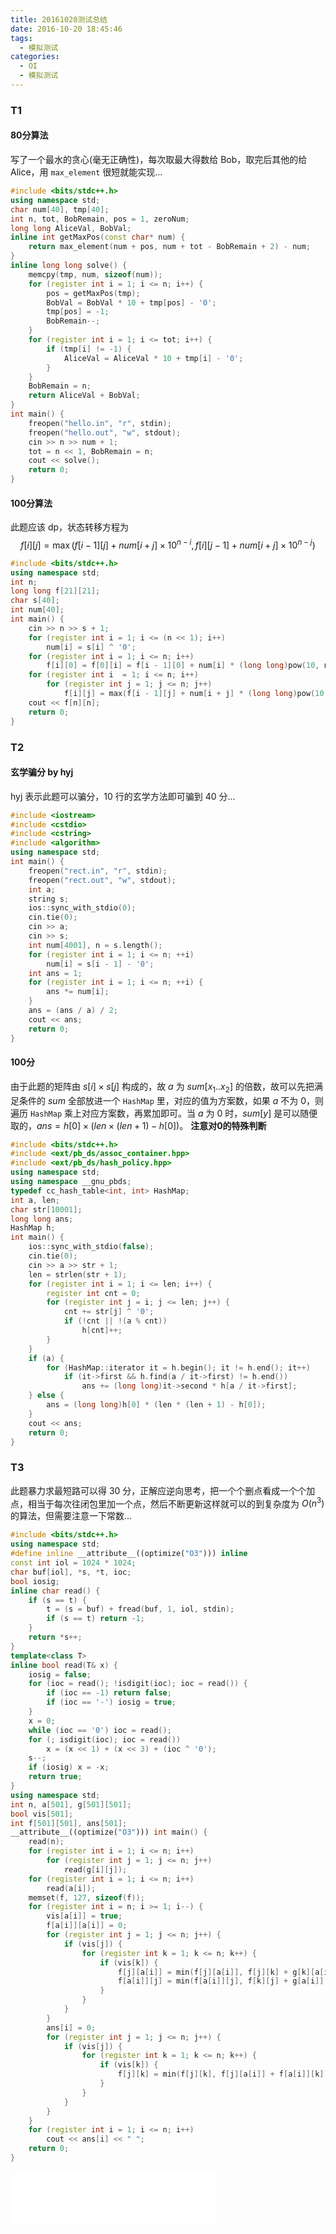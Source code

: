 ```yaml
---
title: 20161020测试总结
date: 2016-10-20 18:45:46
tags:
  - 模拟测试
categories:
  - OI
  - 模拟测试
---
```

### T1
#### 80分算法
写了一个最水的贪心(毫无正确性)，每次取最大得数给 Bob，取完后其他的给 Alice，用 `max_element` 很短就能实现...
<!-- more -->
``` cpp
#include <bits/stdc++.h>
using namespace std;
char num[40], tmp[40];
int n, tot, BobRemain, pos = 1, zeroNum;
long long AliceVal, BobVal;
inline int getMaxPos(const char* num) {
    return max_element(num + pos, num + tot - BobRemain + 2) - num;
}
inline long long solve() {
    memcpy(tmp, num, sizeof(num));
    for (register int i = 1; i <= n; i++) {
        pos = getMaxPos(tmp);
        BobVal = BobVal * 10 + tmp[pos] - '0';
        tmp[pos] = -1;
        BobRemain--;
    }
    for (register int i = 1; i <= tot; i++) {
        if (tmp[i] != -1) {
            AliceVal = AliceVal * 10 + tmp[i] - '0';
        }
    }
    BobRemain = n;
    return AliceVal + BobVal;
}
int main() {
    freopen("hello.in", "r", stdin);
    freopen("hello.out", "w", stdout);
    cin >> n >> num + 1;
    tot = n << 1, BobRemain = n;
    cout << solve();
    return 0;
}
```
#### 100分算法
此题应该 dp，状态转移方程为 
$$f[i][j] = \max(f[i - 1][j] + num[i + j] \times 10^{n-i}, f[i][j - 1] + num[i + j] \times 10^{n-j})$$

``` cpp
#include <bits/stdc++.h>
using namespace std;
int n;
long long f[21][21];
char s[40];
int num[40];
int main() {
    cin >> n >> s + 1;
    for (register int i = 1; i <= (n << 1); i++)
        num[i] = s[i] ^ '0';
    for (register int i = 1; i <= n; i++)
        f[i][0] = f[0][i] = f[i - 1][0] + num[i] * (long long)pow(10, n - i);
    for (register int i  = 1; i <= n; i++)
        for (register int j = 1; j <= n; j++)
            f[i][j] = max(f[i - 1][j] + num[i + j] * (long long)pow(10, n - i), f[i][j - 1] + num[i + j] * (long long)pow(10, n - j));
    cout << f[n][n];
    return 0;
}
```
### T2
#### 玄学骗分 by hyj
hyj 表示此题可以骗分，10 行的玄学方法即可骗到 40 分...
``` cpp
#include <iostream>
#include <cstdio>
#include <cstring>
#include <algorithm>
using namespace std;
int main() {
    freopen("rect.in", "r", stdin);
    freopen("rect.out", "w", stdout);
    int a;
    string s;
    ios::sync_with_stdio(0);
    cin.tie(0);
    cin >> a;
    cin >> s;
    int num[4001], n = s.length();
    for (register int i = 1; i <= n; ++i)
        num[i] = s[i - 1] - '0';
    int ans = 1;
    for (register int i = 1; i <= n; ++i) {
        ans *= num[i];
    }
    ans = (ans / a) / 2;
    cout << ans;
    return 0;
}
```
#### 100分
由于此题的矩阵由 $s[i] \times s[j]$ 构成的，故 $a$ 为 $sum[x_1..x_2]$ 的倍数，故可以先把满足条件的 $sum$ 全部放进一个 `HashMap` 里，对应的值为方案数，如果 $a$ 不为 $0$，则遍历 `HashMap` 乘上对应方案数，再累加即可。当 $a$ 为 $0$ 时，$sum[y]$ 是可以随便取的，$ans = h[0] \times (len \times (len + 1) - h[0])$。
**注意对0的特殊判断**
``` cpp
#include <bits/stdc++.h>
#include <ext/pb_ds/assoc_container.hpp>
#include <ext/pb_ds/hash_policy.hpp>
using namespace std;
using namespace __gnu_pbds;
typedef cc_hash_table<int, int> HashMap;
int a, len;
char str[10001];
long long ans;
HashMap h;
int main() {
    ios::sync_with_stdio(false);
    cin.tie(0);
    cin >> a >> str + 1;
    len = strlen(str + 1);
    for (register int i = 1; i <= len; i++) {
        register int cnt = 0;
        for (register int j = i; j <= len; j++) {
            cnt += str[j] ^ '0';
            if (!cnt || !(a % cnt))
                h[cnt]++;
        }
    }
    if (a) {
        for (HashMap::iterator it = h.begin(); it != h.end(); it++)
            if (it->first && h.find(a / it->first) != h.end())
                ans += (long long)it->second * h[a / it->first];
    } else {
        ans = (long long)h[0] * (len * (len + 1) - h[0]);
    }
    cout << ans;
    return 0;
}
```
### T3
此题暴力求最短路可以得 30 分，正解应逆向思考，把一个个删点看成一个个加点，相当于每次往闭包里加一个点，然后不断更新这样就可以的到复杂度为 $O(n ^ 3)$ 的算法，但需要注意一下常数...
``` cpp
#include <bits/stdc++.h>
using namespace std;
#define inline __attribute__((optimize("O3"))) inline
const int iol = 1024 * 1024;
char buf[iol], *s, *t, ioc;
bool iosig;
inline char read() {
    if (s == t) {
        t = (s = buf) + fread(buf, 1, iol, stdin);
        if (s == t) return -1;
    }
    return *s++;
}
template<class T>
inline bool read(T& x) {
    iosig = false;
    for (ioc = read(); !isdigit(ioc); ioc = read()) {
        if (ioc == -1) return false;
        if (ioc == '-') iosig = true;
    }
    x = 0;
    while (ioc == '0') ioc = read();
    for (; isdigit(ioc); ioc = read())
        x = (x << 1) + (x << 3) + (ioc ^ '0');
    s--;
    if (iosig) x = -x;
    return true;
}
using namespace std;
int n, a[501], g[501][501];
bool vis[501];
int f[501][501], ans[501];
__attribute__((optimize("O3"))) int main() {
    read(n);
    for (register int i = 1; i <= n; i++)
        for (register int j = 1; j <= n; j++)
            read(g[i][j]);
    for (register int i = 1; i <= n; i++)
        read(a[i]);
    memset(f, 127, sizeof(f));
    for (register int i = n; i >= 1; i--) {
        vis[a[i]] = true;
        f[a[i]][a[i]] = 0;
        for (register int j = 1; j <= n; j++) {
            if (vis[j]) {
                for (register int k = 1; k <= n; k++) {
                    if (vis[k]) {
                        f[j][a[i]] = min(f[j][a[i]], f[j][k] + g[k][a[i]]);
                        f[a[i]][j] = min(f[a[i]][j], f[k][j] + g[a[i]][k]);
                    }
                }
            }
        }
        ans[i] = 0;
        for (register int j = 1; j <= n; j++) {
            if (vis[j]) {
                for (register int k = 1; k <= n; k++) {
                    if (vis[k]) {
                        f[j][k] = min(f[j][k], f[j][a[i]] + f[a[i]][k]), ans[i] += f[j][k];
                    }
                }
            }
        }
    }
    for (register int i = 1; i <= n; i++)
        cout << ans[i] << " ";
    return 0;
}
```

<iframe frameborder="no" border="0" marginwidth="0" marginheight="0" width=330 height=86 src="//music.163.com/outchain/player?type=2&id=730861&auto=1&height=66"></iframe>